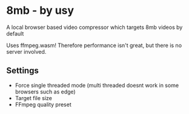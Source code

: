 # 8mb - by usy
A local browser based video compressor which targets 8mb videos by default

Uses ffmpeg.wasm! Therefore performance isn't great, but there is no server involved.

## Settings
- Force single threaded mode (multi threaded doesnt work in some browsers such as edge)
- Target file size
- FFmpeg quality preset